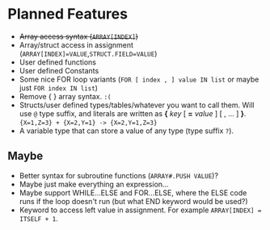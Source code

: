 # Planned Features

* ~~Array access syntax (`ARRAY[INDEX]`)~~
* Array/struct access in assignment (`ARRAY[INDEX]=VALUE`,`STRUCT.FIELD=VALUE`)
* User defined functions
* User defined Constants
* Some nice FOR loop variants (`FOR [ index , ] value IN list` or maybe just `FOR index IN list`)
* Remove { } array syntax. `:(`
* Structs/user defined types/tables/whatever you want to call them. Will use `@` type suffix, and literals are written as **{** *key* [ **=** *value* ] [ , ... ] **}**. `{X=1,Z=3} + {X=2,Y=1} -> {X=2,Y=1,Z=3}`
* A variable type that can store a value of any type (type suffix `?`).

## Maybe

* Better syntax for subroutine functions (`ARRAY#.PUSH VALUE`)?
* Maybe just make everything an expression...
* Maybe support WHILE...ELSE and FOR...ELSE, where the ELSE code runs if the loop doesn't run (but what END keyword would be used?)
* Keyword to access left value in assignment. For example `ARRAY[INDEX] = ITSELF + 1`.

